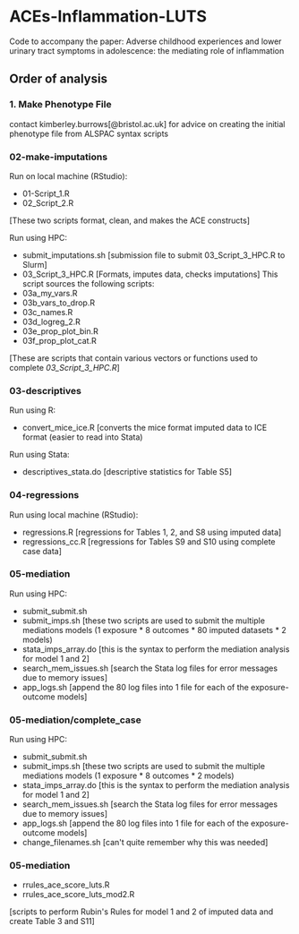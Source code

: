 # ACEs-Inflammation-LUTS
Code to accompany the paper: Adverse childhood experiences and lower urinary tract symptoms in adolescence: the mediating role of inflammation

## Order of analysis

### 1. Make Phenotype File
contact kimberley.burrows[@bristol.ac.uk] for advice on creating the initial phenotype file from ALSPAC syntax scripts

### 02-make-imputations
Run on local machine (RStudio):  
- 01-Script_1.R
- 02_Script_2.R

[These two scripts format, clean, and makes the ACE constructs]

Run using HPC:  
- submit_imputations.sh [submission file to submit 03_Script_3_HPC.R to Slurm]
- 03_Script_3_HPC.R [Formats, imputes data, checks imputations]
This script sources the following scripts:
- 03a_my_vars.R
- 03b_vars_to_drop.R
- 03c_names.R
- 03d_logreg_2.R
- 03e_prop_plot_bin.R
- 03f_prop_plot_cat.R

[These are scripts that contain various vectors or functions used to complete *03_Script_3_HPC.R*]

### 03-descriptives
Run using R:
- convert_mice_ice.R [converts the mice format imputed data to ICE format (easier to read into Stata)

Run using Stata:
- descriptives_stata.do [descriptive statistics for Table S5]

### 04-regressions
Run using local machine (RStudio):
- regressions.R [regressions for Tables 1, 2, and S8 using imputed data]
- regressions_cc.R [regressions for Tables S9 and S10 using complete case data]

### 05-mediation
Run using HPC:
- submit_submit.sh
- submit_imps.sh
[these two scripts are used to submit the multiple mediations models (1 exposure * 8 outcomes * 80 imputed datasets * 2 models)
- stata_imps_array.do [this is the syntax to perform the mediation analysis for model 1 and 2]
- search_mem_issues.sh [search the Stata log files for error messages due to memory issues]
- app_logs.sh [append the 80 log files into 1 file for each of the exposure-outcome models]

### 05-mediation/complete_case
Run using HPC:
- submit_submit.sh
- submit_imps.sh
[these two scripts are used to submit the multiple mediations models (1 exposure * 8 outcomes * 2 models)
- stata_imps_array.do [this is the syntax to perform the mediation analysis for model 1 and 2]
- search_mem_issues.sh [search the Stata log files for error messages due to memory issues]
- app_logs.sh [append the 80 log files into 1 file for each of the exposure-outcome models]
- change_filenames.sh [can't quite remember why this was needed]

### 05-mediation
- rrules_ace_score_luts.R
- rrules_ace_score_luts_mod2.R

[scripts to perform Rubin's Rules for model 1 and 2 of imputed data and create Table 3 and S11]
